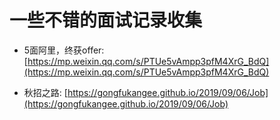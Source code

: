 # 一些不错的面试记录收集

* 5面阿里，终获offer: [https://mp.weixin.qq.com/s/PTUe5vAmpp3pfM4XrG_BdQ](https://mp.weixin.qq.com/s/PTUe5vAmpp3pfM4XrG_BdQ)

* 秋招之路: [https://gongfukangee.github.io/2019/09/06/Job](https://gongfukangee.github.io/2019/09/06/Job)